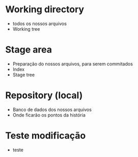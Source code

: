 # Working directory
- todos os nossos arquivos
- Working tree

# Stage area
- Preparação do nossos arquivos, para serem commitados
- Index
- Stage tree

# Repository (local)
- Banco de dados dos nossos arquivos
- Onde ficarão os pontos da história

# Teste modificação
- teste
